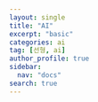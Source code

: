 ```yaml
---
layout: single
title: "AI"
excerpt: "basic"
categories: ai
tag: [선형, ai]
author_profile: true
sidebar:
  nav: "docs"
search: true
---
```

